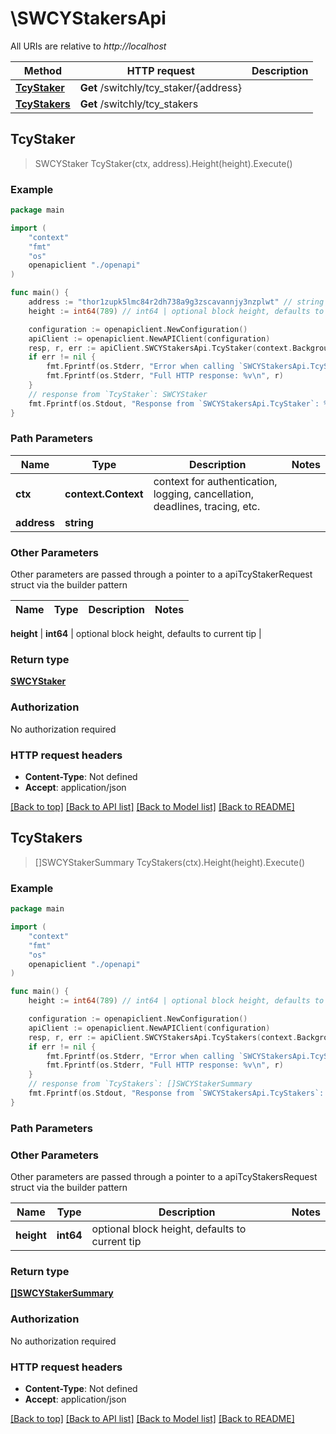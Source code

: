 # \SWCYStakersApi

All URIs are relative to *http://localhost*

Method | HTTP request | Description
------------- | ------------- | -------------
[**TcyStaker**](SWCYStakersApi.md#TcyStaker) | **Get** /switchly/tcy_staker/{address} | 
[**TcyStakers**](SWCYStakersApi.md#TcyStakers) | **Get** /switchly/tcy_stakers | 



## TcyStaker

> SWCYStaker TcyStaker(ctx, address).Height(height).Execute()





### Example

```go
package main

import (
    "context"
    "fmt"
    "os"
    openapiclient "./openapi"
)

func main() {
    address := "thor1zupk5lmc84r2dh738a9g3zscavannjy3nzplwt" // string | 
    height := int64(789) // int64 | optional block height, defaults to current tip (optional)

    configuration := openapiclient.NewConfiguration()
    apiClient := openapiclient.NewAPIClient(configuration)
    resp, r, err := apiClient.SWCYStakersApi.TcyStaker(context.Background(), address).Height(height).Execute()
    if err != nil {
        fmt.Fprintf(os.Stderr, "Error when calling `SWCYStakersApi.TcyStaker``: %v\n", err)
        fmt.Fprintf(os.Stderr, "Full HTTP response: %v\n", r)
    }
    // response from `TcyStaker`: SWCYStaker
    fmt.Fprintf(os.Stdout, "Response from `SWCYStakersApi.TcyStaker`: %v\n", resp)
}
```

### Path Parameters


Name | Type | Description  | Notes
------------- | ------------- | ------------- | -------------
**ctx** | **context.Context** | context for authentication, logging, cancellation, deadlines, tracing, etc.
**address** | **string** |  | 

### Other Parameters

Other parameters are passed through a pointer to a apiTcyStakerRequest struct via the builder pattern


Name | Type | Description  | Notes
------------- | ------------- | ------------- | -------------

 **height** | **int64** | optional block height, defaults to current tip | 

### Return type

[**SWCYStaker**](SWCYStaker.md)

### Authorization

No authorization required

### HTTP request headers

- **Content-Type**: Not defined
- **Accept**: application/json

[[Back to top]](#) [[Back to API list]](../README.md#documentation-for-api-endpoints)
[[Back to Model list]](../README.md#documentation-for-models)
[[Back to README]](../README.md)


## TcyStakers

> []SWCYStakerSummary TcyStakers(ctx).Height(height).Execute()





### Example

```go
package main

import (
    "context"
    "fmt"
    "os"
    openapiclient "./openapi"
)

func main() {
    height := int64(789) // int64 | optional block height, defaults to current tip (optional)

    configuration := openapiclient.NewConfiguration()
    apiClient := openapiclient.NewAPIClient(configuration)
    resp, r, err := apiClient.SWCYStakersApi.TcyStakers(context.Background()).Height(height).Execute()
    if err != nil {
        fmt.Fprintf(os.Stderr, "Error when calling `SWCYStakersApi.TcyStakers``: %v\n", err)
        fmt.Fprintf(os.Stderr, "Full HTTP response: %v\n", r)
    }
    // response from `TcyStakers`: []SWCYStakerSummary
    fmt.Fprintf(os.Stdout, "Response from `SWCYStakersApi.TcyStakers`: %v\n", resp)
}
```

### Path Parameters



### Other Parameters

Other parameters are passed through a pointer to a apiTcyStakersRequest struct via the builder pattern


Name | Type | Description  | Notes
------------- | ------------- | ------------- | -------------
 **height** | **int64** | optional block height, defaults to current tip | 

### Return type

[**[]SWCYStakerSummary**](SWCYStakerSummary.md)

### Authorization

No authorization required

### HTTP request headers

- **Content-Type**: Not defined
- **Accept**: application/json

[[Back to top]](#) [[Back to API list]](../README.md#documentation-for-api-endpoints)
[[Back to Model list]](../README.md#documentation-for-models)
[[Back to README]](../README.md)

